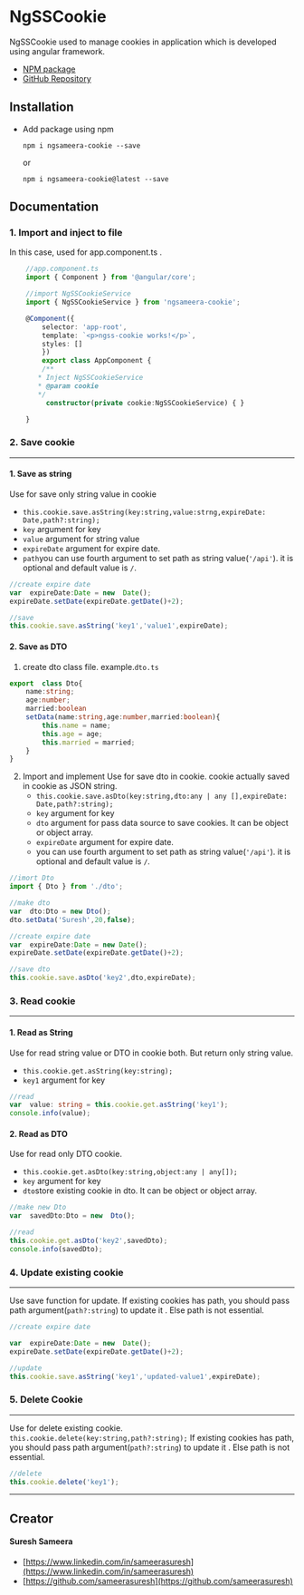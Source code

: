 # NgSSCookie
NgSSCookie used to manage cookies in application which is developed using angular framework.
- [NPM package](https://www.npmjs.com/package/ngsameera-cookie)
- [GitHub Repository](https://github.com/sameerasuresh/ngsameera-cookie)
## Installation

 - Add package using npm
	 ```
	 npm i ngsameera-cookie --save
	 ```
	 or
	 ```
	 npm i ngsameera-cookie@latest --save
	 ```

## Documentation
 ### 1. Import and inject to file
 In this case, used for app.component.ts .
```typescript
	//app.component.ts
	import { Component } from '@angular/core';

	//import NgSSCookieService
	import { NgSSCookieService } from 'ngsameera-cookie';

	@Component({
		selector: 'app-root',
		template: `<p>ngss-cookie works!</p>`,
		styles: []
		})
		export class AppComponent {
	    /**
	   * Inject NgSSCookieService
	   * @param cookie
	   */
		 constructor(private cookie:NgSSCookieService) { }

	}
```
### 2. Save cookie
---
#### 1. Save as string
Use for save only string value in cookie
- ```this.cookie.save.asString(key:string,value:strng,expireDate: Date,path?:string);```
 - ```key``` argument for key
 - ```value``` argument for string value
 - ```expireDate``` argument for expire date.
 - ```path```you can use fourth argument to set path as string value(```'/api'```).
	it is optional and default value is ```/```.
```typescript
//create expire date
var  expireDate:Date = new  Date();
expireDate.setDate(expireDate.getDate()+2);

//save
this.cookie.save.asString('key1','value1',expireDate);
```
#### 2. Save as DTO
1. create dto class file. example.```dto.ts```
```typescript
export  class Dto{
	name:string;
	age:number;
	married:boolean
	setData(name:string,age:number,married:boolean){
		this.name = name;
		this.age = age;
		this.married = married;
	}
}
```
2. Import and implement
	Use for save dto in cookie. cookie actually saved in cookie as JSON string.
	- ```this.cookie.save.asDto(key:string,dto:any | any [],expireDate: Date,path?:string);```
	 - ```key``` argument for key
	 - ```dto``` argument for pass data source to save cookies. It can be 					object or object array.
	 - ```expireDate``` argument for expire date.
	 - you can use fourth argument to set path as string value(```'/api'```).
		it is optional and default value is ```/```.
```typescript
//imort Dto
import { Dto } from './dto';	

//make dto
var  dto:Dto = new Dto();
dto.setData('Suresh',20,false);

//create expire date
var  expireDate:Date = new Date();
expireDate.setDate(expireDate.getDate()+2);

//save dto
this.cookie.save.asDto('key2',dto,expireDate);
```
### 3. Read cookie
------
#### 1. Read as String
Use for read string value or DTO in cookie both. But return only string value.
- ```this.cookie.get.asString(key:string);```
 - ```key1``` argument for key
```typescript
//read
var  value: string = this.cookie.get.asString('key1');
console.info(value);
```
#### 2. Read as DTO
Use for read only DTO cookie.
- ```this.cookie.get.asDto(key:string,object:any | any[]);```
- ```key``` argument for key
- ```dto```store existing cookie in dto. It can be object or object array.
```typescript
//make new Dto
var  savedDto:Dto = new  Dto();

//read
this.cookie.get.asDto('key2',savedDto);
console.info(savedDto);
```
### 4. Update existing cookie
-----
Use save function for update. If existing cookies has path, you should pass path argument(```path?:string```) to update it . Else path is not essential.
```typescript
//create expire date

var  expireDate:Date = new  Date();
expireDate.setDate(expireDate.getDate()+2);

//update
this.cookie.save.asString('key1','updated-value1',expireDate);
```
### 5. Delete Cookie
------
Use for delete existing cookie. 
```this.cookie.delete(key:string,path?:string);```
If existing cookies has path, you should pass path argument(```path?:string```) to update it . Else path is not essential.
```typescript 
//delete
this.cookie.delete('key1');
```
--------
## Creator
#### Suresh Sameera
- [https://www.linkedin.com/in/sameerasuresh](https://www.linkedin.com/in/sameerasuresh)
- [https://github.com/sameerasuresh](https://github.com/sameerasuresh)
    
